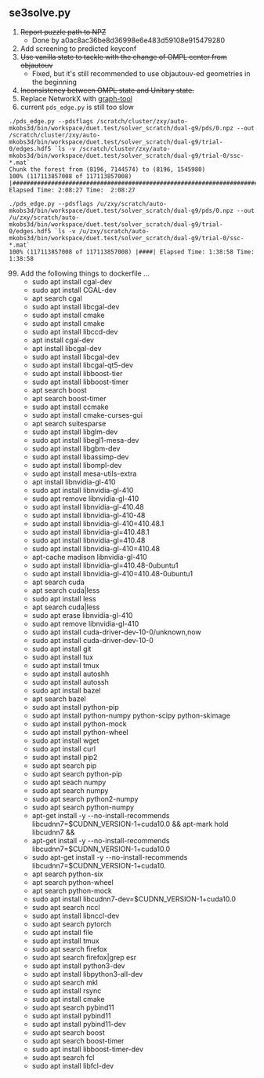 ## se3solve.py
1. ~~Report puzzle path to NPZ~~
   + Done by a0ac8ac36be8d36998e6e483d59108e915479280
2. Add screening to predicted keyconf
3. ~~Use vanilla state to tackle with the change of OMPL center from objautouv~~
   + Fixed, but it's still recommended to use objautouv-ed geometries in the
       beginning
4. ~~Inconsistency between OMPL state and Unitary state.~~
5. Replace NetworkX with [graph-tool](https://graph-tool.skewed.de/)
6. current `pds_edge.py` is still too slow
```
./pds_edge.py --pdsflags /scratch/cluster/zxy/auto-mkobs3d/bin/workspace/duet.test/solver_scratch/dual-g9/pds/0.npz --out /scratch/cluster/zxy/auto-mkobs3d/bin/workspace/duet.test/solver_scratch/dual-g9/trial-0/edges.hdf5 `ls -v /scratch/cluster/zxy/auto-mkobs3d/bin/workspace/duet.test/solver_scratch/dual-g9/trial-0/ssc-*.mat`
Chunk the forest from (8196, 7144574) to (8196, 1545980)
100% (117113857008 of 117113857008) |#######################################################################################################################################| Elapsed Time: 2:08:27 Time:  2:08:27
```
```
./pds_edge.py --pdsflags /u/zxy/scratch/auto-mkobs3d/bin/workspace/duet.test/solver_scratch/dual-g9/pds/0.npz --out /u/zxy/scratch/auto-mkobs3d/bin/workspace/duet.test/solver_scratch/dual-g9/trial-0/edges.hdf5 `ls -v /u/zxy/scratch/auto-mkobs3d/bin/workspace/duet.test/solver_scratch/dual-g9/trial-0/ssc-*.mat`
100% (117113857008 of 117113857008) |####| Elapsed Time: 1:38:58 Time: 1:38:58
```
99. Add the following things to dockerfile ...
    + sudo apt install cgal-dev
    + sudo apt install CGAL-dev
    + apt search cgal
    + sudo apt install libcgal-dev
    + sudo apt install cmake
    + sudo apt install cmake
    + sudo apt install libccd-dev
    + apt install cgal-dev
    + apt install libcgal-dev
    + sudo apt install libcgal-dev
    + sudo apt install libcgal-qt5-dev
    + sudo apt install libboost-tier
    + sudo apt install libboost-timer
    + apt search boost
    + apt search boost-timer
    + sudo apt install ccmake
    + sudo apt install cmake-curses-gui
    + apt search suitesparse
    + sudo apt install libglm-dev
    + sudo apt install libegl1-mesa-dev
    + sudo apt install libgbm-dev
    + sudo apt install libassimp-dev
    + sudo apt install libompl-dev
    + sudo apt install mesa-utils-extra
    + apt install libnvidia-gl-410
    + sudo apt install libnvidia-gl-410
    + sudo apt remove libnvidia-gl-410
    + sudo apt install libnvidia-gl-410.48
    + sudo apt install libnvidia-gl-410-48
    + sudo apt install libnvidia-gl-410=410.48.1
    + sudo apt install libnvidia-gl=410.48.1
    + sudo apt install libnvidia-gl=410.48
    + sudo apt install libnvidia-gl-410=410.48
    + apt-cache madison libnvidia-gl-410
    + sudo apt install libnvidia-gl=410.48-0ubuntu1
    + sudo apt install libnvidia-gl-410=410.48-0ubuntu1
    + apt search cuda
    + apt search cuda|less
    + sudo apt install less
    + apt search cuda|less
    + sudo apt erase libnvidia-gl-410
    + sudo apt remove libnvidia-gl-410
    + sudo apt install cuda-driver-dev-10-0/unknown,now
    + sudo apt install cuda-driver-dev-10-0
    + sudo apt install git
    + sudo apt install tux
    + sudo apt install tmux
    + sudo apt install autoshh
    + sudo apt install autossh
    + sudo apt install bazel
    + apt search bazel
    + sudo apt install python-pip
    + sudo apt install python-numpy python-scipy python-skimage
    + sudo apt install python-mock
    + sudo apt install python-wheel
    + sudo apt install wget
    + sudo apt install curl
    + sudo apt install pip2
    + sudo apt search pip
    + sudo apt search python-pip
    + sudo apt seach numpy
    + sudo apt search numpy
    + sudo apt search python2-numpy
    + sudo apt search python-numpy
    + apt-get install -y --no-install-recommends             libcudnn7=$CUDNN_VERSION-1+cuda10.0 &&     apt-mark hold libcudnn7 && 
    + apt-get install -y --no-install-recommends             libcudnn7=$CUDNN_VERSION-1+cuda10.0
    + sudo apt-get install -y --no-install-recommends             libcudnn7=$CUDNN_VERSION-1+cuda10.
    + apt search python-six
    + apt search python-wheel
    + apt search python-mock
    + sudo apt install libcudnn7-dev=$CUDNN_VERSION-1+cuda10.0
    + sudo apt search nccl
    + sudo apt install libnccl-dev
    + sudo apt search pytorch
    + sudo apt install file
    + sudo apt install tmux
    + sudo apt search firefox
    + sudo apt search firefox|grep esr
    + sudo apt install python3-dev
    + sudo apt install libpython3-all-dev
    + sudo apt search mkl
    + sudo apt install rsync
    + sudo apt install cmake
    + sudo apt search pybind11
    + sudo apt install pybind11
    + sudo apt install pybind11-dev
    + sudo apt search boost
    + sudo apt search boost-timer
    + sudo apt install libboost-timer-dev
    + sudo apt search fcl
    + sudo apt install libfcl-dev
